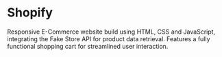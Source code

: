 # Shopify
Responsive E-Commerce website build using HTML, CSS and JavaScript, integrating the Fake Store API for product data retrieval. Features a fully functional shopping cart for streamlined user interaction.
